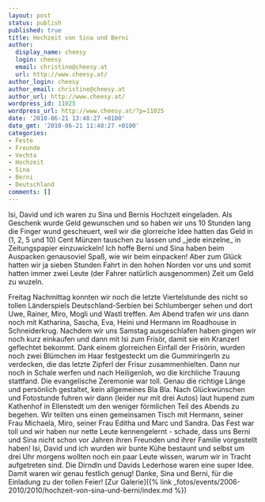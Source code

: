 ```yaml
---
layout: post
status: publish
published: true
title: Hochzeit von Sina und Berni
author:
  display_name: cheesy
  login: cheesy
  email: christine@cheesy.at
  url: http://www.cheesy.at/
author_login: cheesy
author_email: christine@cheesy.at
author_url: http://www.cheesy.at/
wordpress_id: 11025
wordpress_url: http://www.cheesy.at/?p=11025
date: '2010-06-21 13:48:27 +0100'
date_gmt: '2010-06-21 11:48:27 +0100'
categories:
- Feste
- Freunde
- Vechta
- Hochzeit
- Sina
- Berni
- Deutschland
comments: []
---
```

<!--:de-->Isi, David und ich waren zu Sina und Bernis Hochzeit eingeladen. Als Geschenk wurde Geld gewunschen und so haben wir uns 10 Stunden lang die Finger wund gescheuert, weil wir die glorreiche Idee hatten das Geld in (1, 2, 5 und 10) Cent Münzen tauschen zu lassen und _jede einzelne_ in Zeitungspapier einzuwickeln! Ich hoffe Berni und Sina haben beim Auspacken genausoviel Spaß, wie wir beim einpacken! Aber zum Glück hatten wir ja sieben Stunden Fahrt in den hohen Norden vor uns und somit hatten immer zwei Leute (der Fahrer natürlich ausgenommen) Zeit um Geld zu wuzeln.
Freitag Nachmittag konnten wir noch die letzte Viertelstunde des nicht so tollen Länderspiels Deutschland-Serbien bei Schlumberger sehen und dort Uwe, Rainer, Miro, Mogli und Wastl treffen. Am Abend trafen wir uns dann noch mit Katharina, Sascha, Eva, Heini und Hermann im Roadhouse in Schneiderkrug.
Nachdem wir uns Samstag ausgeschlafen haben gingen wir noch kurz einkaufen und dann mit Isi zum Frisör, damit sie ein Kranzerl geflechtet bekommt. Dank einem glorreichen Einfall der Frisörin, wurden noch zwei Blümchen im Haar festgesteckt um die Gummiringerln zu verdecken, die das letzte Zipferl der Frisur zusammenhielten. Dann nur noch in Schale werfen und nach Heiligenloh, wo die kirchliche Trauung stattfand.
Die evangelische Zeremonie war toll. Genau die richtige Länge und persönlich gestaltet, kein allgemeines Bla Bla. Nach Glückwünschen und Fotostunde fuhren wir dann (leider nur mit drei Autos) laut hupend zum Kathenhof in Ellenstedt um den weniger förmlichen Teil des Abends zu begehen. Wir teilten uns einen gemeinsamen Tisch mit Hermann, seiner Frau Michaela, Miro, seiner Frau Editha und Marc und Sandra.
Das Fest war toll und wir haben nur nette Leute kennengelernt - schade, dass uns Berni und Sina nicht schon vor Jahren ihren Freunden und ihrer Familie vorgestellt haben! Isi, David und ich wurden wir bunte Kühe bestaunt und selbst um drei Uhr morgens wollten noch ein paar Leute wissen, warum wir in Tracht aufgetreten sind. Die Dirndln und Davids Lederhose waren eine super Idee. Damit waren wir genau festlich genug!
Danke, Sina und Berni, für die Einladung zu der tollen Feier!
[Zur Galerie]({% link _fotos/events/2006-2010/2010/hochzeit-von-sina-und-berni/index.md %})
